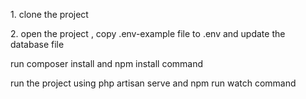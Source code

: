 <div>
<p>1. clone the project<p>
<p>2. open the project , copy .env-example file to .env and update the database file <p>
<p> run composer install and npm install command<p>
<p> run the project using php artisan serve and npm run watch command<p>

</div>
